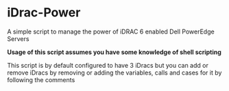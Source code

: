# iDrac-Power

A simple script to manage the power of iDRAC 6 enabled Dell PowerEdge Servers

**Usage of this script assumes you have some knowledge of shell scripting**

This script is by default configured to have 3 iDracs but you can add or remove iDracs by removing or adding the variables, calls and cases for it by following the comments
